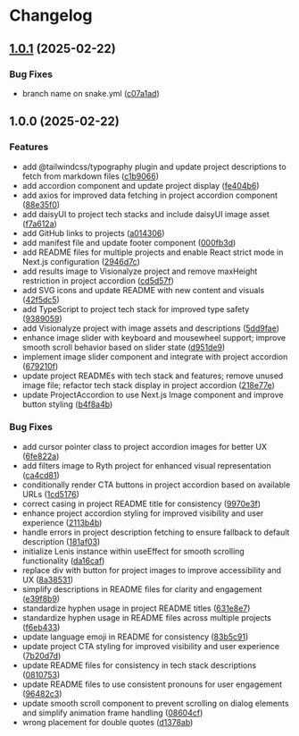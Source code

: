 # Changelog

## [1.0.1](https://github.com/fachryafrz/fachryafrz/compare/v1.0.0...v1.0.1) (2025-02-22)


### Bug Fixes

* branch name on snake.yml ([c07a1ad](https://github.com/fachryafrz/fachryafrz/commit/c07a1ad0f8af76a6abe999c11d47fa0d76da2137))

## 1.0.0 (2025-02-22)


### Features

* add @tailwindcss/typography plugin and update project descriptions to fetch from markdown files ([c1b9066](https://github.com/fachryafrz/fachryafrz/commit/c1b9066a1258d4de34149cc186a6beabc6b0fc10))
* add accordion component and update project display ([fe404b6](https://github.com/fachryafrz/fachryafrz/commit/fe404b62215d912302e1016d9db19b54b733cd91))
* add axios for improved data fetching in project accordion component ([88e35f0](https://github.com/fachryafrz/fachryafrz/commit/88e35f0a37604a747c93c7a949e5107bf48c6eae))
* add daisyUI to project tech stacks and include daisyUI image asset ([f7a612a](https://github.com/fachryafrz/fachryafrz/commit/f7a612ae0821644e55854e0a57b899df490b5bf2))
* add GitHub links to projects ([a014306](https://github.com/fachryafrz/fachryafrz/commit/a01430629fc13a9373151d74b5d7c1478a550c3f))
* add manifest file and update footer component ([000fb3d](https://github.com/fachryafrz/fachryafrz/commit/000fb3d3b4387a1f516e7bed50bddf514443d11e))
* add README files for multiple projects and enable React strict mode in Next.js configuration ([2946d7c](https://github.com/fachryafrz/fachryafrz/commit/2946d7c6b6db2c7b47b782377cd36a603b838a24))
* add results image to Visionalyze project and remove maxHeight restriction in project accordion ([cd5d57f](https://github.com/fachryafrz/fachryafrz/commit/cd5d57ff7f26acdf3906e8e0ee80b500b518335f))
* add SVG icons and update README with new content and visuals ([42f5dc5](https://github.com/fachryafrz/fachryafrz/commit/42f5dc5264b5a3058f9aa6cebfcaa25c3adda118))
* add TypeScript to project tech stack for improved type safety ([9389059](https://github.com/fachryafrz/fachryafrz/commit/9389059763463ab4e1641addf55a86681307c85d))
* add Visionalyze project with image assets and descriptions ([5dd9fae](https://github.com/fachryafrz/fachryafrz/commit/5dd9faee4cf24d10b179750a963d7043282be6be))
* enhance image slider with keyboard and mousewheel support; improve smooth scroll behavior based on slider state ([d951de9](https://github.com/fachryafrz/fachryafrz/commit/d951de97f0d5c30f71c41d95dd261b389c2758f0))
* implement image slider component and integrate with project accordion ([679210f](https://github.com/fachryafrz/fachryafrz/commit/679210f033798c38f85e479054e372912f514f51))
* update project READMEs with tech stack and features; remove unused image file; refactor tech stack display in project accordion ([218e77e](https://github.com/fachryafrz/fachryafrz/commit/218e77e6dd409fe3de21eff1d698fcff70f9e51a))
* update ProjectAccordion to use Next.js Image component and improve button styling ([b4f8a4b](https://github.com/fachryafrz/fachryafrz/commit/b4f8a4bb405a194f55312b7b9f4968db982808ec))


### Bug Fixes

* add cursor pointer class to project accordion images for better UX ([6fe822a](https://github.com/fachryafrz/fachryafrz/commit/6fe822af88ccc6fbeff73d777c9f77ed5719f31f))
* add filters image to Ryth project for enhanced visual representation ([ca4cd81](https://github.com/fachryafrz/fachryafrz/commit/ca4cd81b7bbea9a769318e3ff70885d669a4510a))
* conditionally render CTA buttons in project accordion based on available URLs ([1cd5176](https://github.com/fachryafrz/fachryafrz/commit/1cd51765d39e2b0b3c4e0d10d00a322d4494baf0))
* correct casing in project README title for consistency ([9970e3f](https://github.com/fachryafrz/fachryafrz/commit/9970e3f7084994a3e6e7ca6a718b0c9426ddb554))
* enhance project accordion styling for improved visibility and user experience ([2113b4b](https://github.com/fachryafrz/fachryafrz/commit/2113b4b3ffb520249cbf1ee7a2dbc070071eb10f))
* handle errors in project description fetching to ensure fallback to default description ([181af03](https://github.com/fachryafrz/fachryafrz/commit/181af030a2663ec13056ac82b99276e1c9d6b157))
* initialize Lenis instance within useEffect for smooth scrolling functionality ([da16caf](https://github.com/fachryafrz/fachryafrz/commit/da16cafa8769c000521ad42d1ff58b7d0cb9de41))
* replace div with button for project images to improve accessibility and UX ([8a38531](https://github.com/fachryafrz/fachryafrz/commit/8a385319ff0813d9e4dcb72ffc9c34f66ec258d0))
* simplify descriptions in README files for clarity and engagement ([e39f8b9](https://github.com/fachryafrz/fachryafrz/commit/e39f8b9b087616d78c56fdc42ad824dc2b3d9f9d))
* standardize hyphen usage in project README titles ([631e8e7](https://github.com/fachryafrz/fachryafrz/commit/631e8e7decc5e7fe0effd4a09ae88e2a9c26888b))
* standardize hyphen usage in README files across multiple projects ([f6eb433](https://github.com/fachryafrz/fachryafrz/commit/f6eb433c803fe99d6172dfa20f18692b865db2d5))
* update language emoji in README for consistency ([83b5c91](https://github.com/fachryafrz/fachryafrz/commit/83b5c91a77070839a394cb084a166564f09ccf92))
* update project CTA styling for improved visibility and user experience ([7b20d7d](https://github.com/fachryafrz/fachryafrz/commit/7b20d7d9cbd14d2c60e046778f05ce4a893a385b))
* update README files for consistency in tech stack descriptions ([0810753](https://github.com/fachryafrz/fachryafrz/commit/081075307f0e0ba8feaa3b7d61b2b2d9592f792b))
* update README files to use consistent pronouns for user engagement ([96482c3](https://github.com/fachryafrz/fachryafrz/commit/96482c3e421917678e9de0fd93b70c4d5584f6be))
* update smooth scroll component to prevent scrolling on dialog elements and simplify animation frame handling ([08604cf](https://github.com/fachryafrz/fachryafrz/commit/08604cfc6be0ef48ae25379459374484acd63363))
* wrong placement for double quotes ([d1378ab](https://github.com/fachryafrz/fachryafrz/commit/d1378ab2332c2be70a155216fb7281c66668b9e8))
